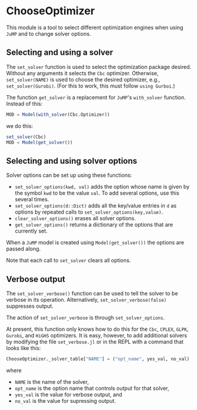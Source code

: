 # ChooseOptimizer


This module is a tool to select different optimization engines when using `JuMP`
and to change solver options.


## Selecting and using a solver

The `set_solver` function is used to select the optimization package
desired. Without any arguments it selects the `Cbc` optimizer. Otherwise,
`set_solver(NAME)` is used to choose the desired optimizer, e.g.,
`set_solver(Gurobi)`. (For this to work, this must follow
  `using Gurboi`.)

The function `get_solver` is a replacement for `JuMP`'s
`with_solver` function. Instead of this:
```julia
MOD = Model(with_solver(Cbc.Optimizer))
```
we do this:
```julia
set_solver(Cbc)
MOD = Model(get_solver())
```

## Selecting and using solver options

Solver options can be set up using these functions:

* `set_solver_options(kwd, val)` adds the option whose name is
given by the symbol `kwd` to be the value `val`. To add several
options, use this several times.
* `set_solver_options(d::Dict)` adds all the key/value entries
in `d` as options by repeated calls to `set_solver_options(key,value)`.
* `clear_solver_options()` erases all solver options.
* `get_solver_options()` returns a dictionary of the options that
are currently set.

When a `JuMP` model is created using `Model(get_solver())` the
options are passed along.

Note that each call to `set_solver` clears all options.

## Verbose output

The `set_solver_verbose()` function can be used to tell the solver to
be verbose in its operation. Alternatively, `set_solver_verbose(false)`
suppresses output.

The action of `set_solver_verbose` is through `set_solver_options`.

At present, this function only knows how to do this for the `Cbc`, `CPLEX`, `GLPK`,
`Gurobi`, and `HiGHS` optimizers. It is easy, however, to add additional
solvers by modifying the file `set_verbose.jl` or in the REPL with a command
that looks like this:
```julia
ChooseOptimizer._solver_table["NAME"] = ("opt_name", yes_val, no_val)
```
where 
+ `NAME` is the name of the solver, 
+ `opt_name` is the option name that controls output for that solver, 
+ `yes_val` is the value for verbose output, and
+ `no_val` is the value for supressing output.
